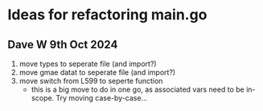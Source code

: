 # Ideas for refactoring main.go

## Dave W 9th Oct 2024

1. move types to seperate file (and import?)
2. move gmae datat to seperate file (and import?)
3. move switch from L599 to seperte function
   - this is a big move to do in one go, as associated vars need to be in-scope. Try moving case-by-case...

